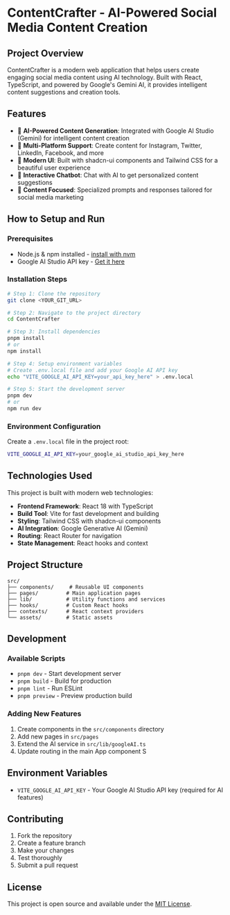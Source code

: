 # ContentCrafter - AI-Powered Social Media Content Creation

## Project Overview

ContentCrafter is a modern web application that helps users create engaging social media content using AI technology. Built with React, TypeScript, and powered by Google's Gemini AI, it provides intelligent content suggestions and creation tools.

## Features

- 🤖 **AI-Powered Content Generation**: Integrated with Google AI Studio (Gemini) for intelligent content creation
- 📱 **Multi-Platform Support**: Create content for Instagram, Twitter, LinkedIn, Facebook, and more
- 🎨 **Modern UI**: Built with shadcn-ui components and Tailwind CSS for a beautiful user experience
- 💬 **Interactive Chatbot**: Chat with AI to get personalized content suggestions
- 🎯 **Content Focused**: Specialized prompts and responses tailored for social media marketing

## How to Setup and Run

### Prerequisites

- Node.js & npm installed - [install with nvm](https://github.com/nvm-sh/nvm#installing-and-updating)
- Google AI Studio API key - [Get it here](https://aistudio.google.com/)

### Installation Steps

```sh
# Step 1: Clone the repository
git clone <YOUR_GIT_URL>

# Step 2: Navigate to the project directory
cd ContentCrafter

# Step 3: Install dependencies
pnpm install
# or
npm install

# Step 4: Setup environment variables
# Create .env.local file and add your Google AI API key
echo "VITE_GOOGLE_AI_API_KEY=your_api_key_here" > .env.local

# Step 5: Start the development server
pnpm dev
# or
npm run dev
```

### Environment Configuration

Create a `.env.local` file in the project root:
```bash
VITE_GOOGLE_AI_API_KEY=your_google_ai_studio_api_key_here
```

## Technologies Used

This project is built with modern web technologies:

- **Frontend Framework**: React 18 with TypeScript
- **Build Tool**: Vite for fast development and building
- **Styling**: Tailwind CSS with shadcn-ui components
- **AI Integration**: Google Generative AI (Gemini)
- **Routing**: React Router for navigation
- **State Management**: React hooks and context

## Project Structure

```
src/
├── components/     # Reusable UI components
├── pages/         # Main application pages
├── lib/           # Utility functions and services
├── hooks/         # Custom React hooks
├── contexts/      # React context providers
└── assets/        # Static assets
```

## Development

### Available Scripts

- `pnpm dev` - Start development server
- `pnpm build` - Build for production
- `pnpm lint` - Run ESLint
- `pnpm preview` - Preview production build

### Adding New Features

1. Create components in the `src/components` directory
2. Add new pages in `src/pages`
3. Extend the AI service in `src/lib/googleAI.ts`
4. Update routing in the main App component
S

## Environment Variables

- `VITE_GOOGLE_AI_API_KEY` - Your Google AI Studio API key (required for AI features)

## Contributing

1. Fork the repository
2. Create a feature branch
3. Make your changes
4. Test thoroughly
5. Submit a pull request

## License

This project is open source and available under the [MIT License](LICENSE).
